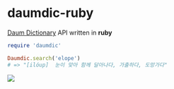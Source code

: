 daumdic-ruby
========
[Daum Dictionary][] API written in **ruby**

```ruby
require 'daumdic'

Daumdic.search('elope')
# => "[ilóup]  눈이 맞아 함께 달아나다, 가출하다, 도망가다"
```

![](http://i.imgur.com/7gPWHo0.png)

[Daum Dictionary]: http://dic.daum.net/
